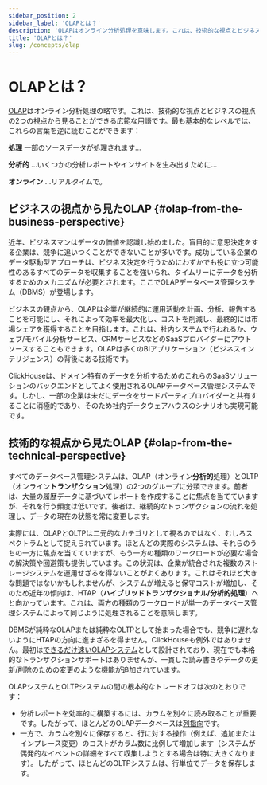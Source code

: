 ```yaml
---
sidebar_position: 2
sidebar_label: 'OLAPとは？'
description: 'OLAPはオンライン分析処理を意味します。これは、技術的な視点とビジネスの視点の2つの視点から見ることができる広範な用語です。'
title: 'OLAPとは？'
slug: /concepts/olap
---
```



# OLAPとは？

[OLAP](https://en.wikipedia.org/wiki/Online_analytical_processing)はオンライン分析処理の略です。これは、技術的な視点とビジネスの視点の2つの視点から見ることができる広範な用語です。最も基本的なレベルでは、これらの言葉を逆に読むことができます：

**処理** 一部のソースデータが処理されます…

**分析的** …いくつかの分析レポートやインサイトを生み出すために…

**オンライン** …リアルタイムで。


## ビジネスの視点から見たOLAP {#olap-from-the-business-perspective}

近年、ビジネスマンはデータの価値を認識し始めました。盲目的に意思決定をする企業は、競争に追いつくことができないことが多いです。成功している企業のデータ駆動型アプローチは、ビジネス決定を行うためにわずかでも役に立つ可能性のあるすべてのデータを収集することを強いられ、タイムリーにデータを分析するためのメカニズムが必要とされます。ここでOLAPデータベース管理システム（DBMS）が登場します。

ビジネスの観点から、OLAPは企業が継続的に運用活動を計画、分析、報告することを可能にし、それによって効率を最大化し、コストを削減し、最終的には市場シェアを獲得することを目指します。これは、社内システムで行われるか、ウェブ/モバイル分析サービス、CRMサービスなどのSaaSプロバイダーにアウトソースすることもできます。OLAPは多くのBIアプリケーション（ビジネスインテリジェンス）の背後にある技術です。

ClickHouseは、ドメイン特有のデータを分析するためのこれらのSaaSソリューションのバックエンドとしてよく使用されるOLAPデータベース管理システムです。しかし、一部の企業は未だにデータをサードパーティプロバイダーと共有することに消極的であり、そのため社内データウェアハウスのシナリオも実現可能です。

## 技術的な視点から見たOLAP {#olap-from-the-technical-perspective}

すべてのデータベース管理システムは、OLAP（オンライン**分析的**処理）とOLTP（オンライン**トランザクション**処理）の2つのグループに分類できます。前者は、大量の履歴データに基づいてレポートを作成することに焦点を当てていますが、それを行う頻度は低いです。後者は、継続的なトランザクションの流れを処理し、データの現在の状態を常に変更します。

実際には、OLAPとOLTPは二元的なカテゴリとして視るのではなく、むしろスペクトラムとして捉えられています。ほとんどの実際のシステムは、それらのうちの一方に焦点を当てていますが、もう一方の種類のワークロードが必要な場合の解決策や回避策も提供しています。この状況は、企業が統合された複数のストレージシステムを運用せざるを得ないことがよくあります。これはそれほど大きな問題ではないかもしれませんが、システムが増えると保守コストが増加し、そのため近年の傾向は、HTAP（**ハイブリッドトランザクショナル/分析的処理**）へと向かっています。これは、両方の種類のワークロードが単一のデータベース管理システムによって同じように処理されることを意味します。

DBMSが純粋なOLAPまたは純粋なOLTPとして始まった場合でも、競争に遅れないようにHTAPの方向に進まざるを得ません。ClickHouseも例外ではありません。最初は[できるだけ速いOLAPシステム](/concepts/why-clickhouse-is-so-fast)として設計されており、現在でも本格的なトランザクションサポートはありませんが、一貫した読み書きやデータの更新/削除のための変更のような機能が追加されています。

OLAPシステムとOLTPシステムの間の根本的なトレードオフは次のとおりです：

- 分析レポートを効率的に構築するには、カラムを別々に読み取ることが重要です。したがって、ほとんどのOLAPデータベースは[列指向](https://clickhouse.com/engineering-resources/what-is-columnar-database)です。
- 一方で、カラムを別々に保存すると、行に対する操作（例えば、追加またはインプレース変更）のコストがカラム数に比例して増加します（システムが偶発的なイベントの詳細をすべて収集しようとする場合は特に大きくなります）。したがって、ほとんどのOLTPシステムは、行単位でデータを保存します。
